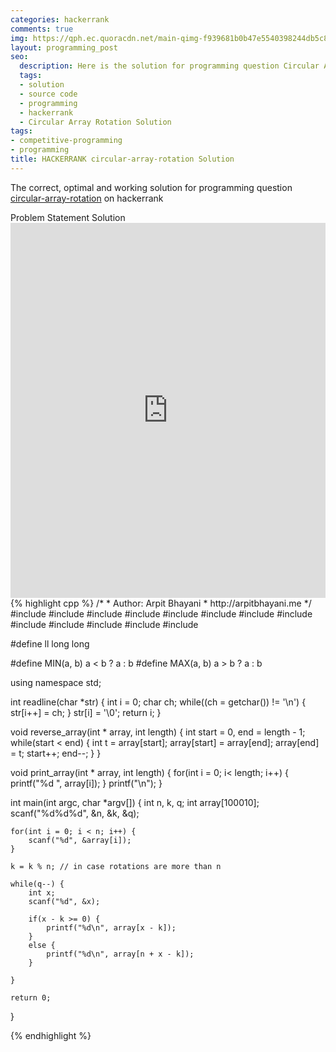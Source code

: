```yaml
---
categories: hackerrank
comments: true
img: https://qph.ec.quoracdn.net/main-qimg-f939681b0b47e5540398244db5c8966f?convert_to_webp=true
layout: programming_post
seo:
  description: Here is the solution for programming question Circular Array Rotation on hackerrank
  tags:
  - solution
  - source code
  - programming
  - hackerrank
  - Circular Array Rotation Solution
tags:
- competitive-programming
- programming
title: HACKERRANK circular-array-rotation Solution
---
```

The correct, optimal and working solution for programming question [circular-array-rotation](https://www.hackerrank.com/challenges/circular-array-rotation) on hackerrank

<div class="ui secondary pointing large menu">
  <a class="grey item" data-tab="problem-statement">
    Problem Statement
  </a>
  <a class="active item grey" data-tab="solution">
    Solution
  </a>
</div>
<div class="ui bottom attached tab" data-tab="problem-statement">
    <iframe src="https://www.hackerrank.com/challenges/circular-array-rotation" width="100%" height="600px" style="overflow: scroll; border: none;"></iframe>
</div>
<div class="ui bottom attached active tab" data-tab="solution">
{% highlight cpp %}
/*
 *  Author: Arpit Bhayani
 *  http://arpitbhayani.me
 */
#include <cmath>
#include <cstdio>
#include <cstdlib>
#include <climits>
#include <deque>
#include <iostream>
#include <list>
#include <limits>
#include <map>
#include <queue>
#include <set>
#include <stack>
#include <vector>

#define ll long long

#define MIN(a, b) a < b ? a : b
#define MAX(a, b) a > b ? a : b

using namespace std;

int readline(char *str) {
    int i = 0;
    char ch;
    while((ch = getchar()) != '\n') {
        str[i++] = ch;
    }
    str[i] = '\0';
    return i;
}

void reverse_array(int * array, int length) {
    int start = 0, end = length - 1;
    while(start < end) {
        int t = array[start];
        array[start] = array[end];
        array[end] = t;
        start++;
        end--;
    }
}

void print_array(int * array, int length) {
    for(int i = 0; i< length; i++) {
        printf("%d ", array[i]);
    }
    printf("\n");
}

int main(int argc, char *argv[]) {
    int n, k, q;
    int array[100010];
    scanf("%d%d%d", &n, &k, &q);

    for(int i = 0; i < n; i++) {
        scanf("%d", &array[i]);
    }

    k = k % n; // in case rotations are more than n

    while(q--) {
        int x;
        scanf("%d", &x);

        if(x - k >= 0) {
            printf("%d\n", array[x - k]);
        }
        else {
            printf("%d\n", array[n + x - k]);
        }

    }

    return 0;
}

{% endhighlight %}
</div>
